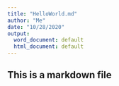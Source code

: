 ```yaml
---
title: "HelloWorld.md"
author: "Me"
date: "10/28/2020"
output:
  word_document: default
  html_document: default
---
```

## This is a markdown file

